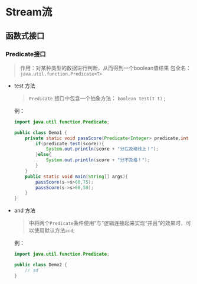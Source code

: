 # Stream流

## 函数式接口

### Predicate接口

> 作用：对某种类型的数据进行判断，从而得到一个boolean值结果
> 包全名：`java.util.function.Predicate<T>`

+ test 方法
    > `Predicate` 接口中包含一个抽象方法： `boolean test(T t)` ;

    例：

    ```JAVA
    import java.util.function.Predicate;

    public class Demo1 {
        private static void passScore(Predicate<Integer> predicate,int score){
            if(predicate.test(score)){
                System.out.println(score + "分在及格线上！");
            }else{
                System.out.println(score + "分不及格！");
            }
        }
        public static void main(String[] args){
            passScore(s->s>60,75);
            passScore(s->s>60,59);
        }
    }
    ```

+ and 方法
    > 中将两个`Predicate`条件使用“与”逻辑连接起来实现“并且”的效果时，可以使用默认方法`and`;

    例：

    ```JAVA
    import java.util.function.Predicate;

    public class Demo2 {
        // sd
    }

    ```
